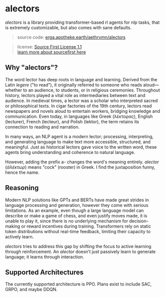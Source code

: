 
# alectors

*alectors* is a library providing transformer-based rl agents for nlp tasks, that is extremely customizable, but also comes with sane defaults.

>source code: [erga.apotheke.earth/aethrvmn/alectors](https://erga.apotheke.earth/aethrvmn/alectors)

> license: [Source First License 1.1](/license)  
> [learn more about sourcefirst here](https://sourcefirst.com)

## Why "alectors"?

The word lector has deep roots in language and learning. Derived from the Latin *legere* ("to read"), it originally referred to someone who reads aloud—whether to an audience, to students, or in religious ceremonies. Throughout history, lectors played a vital role as intermediaries between text and audience. In medieval times, a lector was a scholar who interpreted sacred or philosophical texts. In cigar factories of the 19th century, lectors read newspapers and novels aloud to entertain workers, bridging knowledge and communication. Even today, in languages like Greek (λέκτορας), English (lecturer), French (lecteur), and Polish (lektor), the term retains its connection to reading and narration.

In many ways, an NLP agent is a modern lector; processing, interpreting, and generating language to make text more accessible, structured, and meaningful. Just as historical lectors gave voice to the written word, these agents bring understanding and coherence to natural language.

However, adding the prefix a- changes the word's meaning entirely. *alector* (*ἀλέκτωρ*) means "cock" (rooster) in Greek. I find the juxtaposition funny, hence the name.

## Reasoning

Modern NLP solutions like GPTs and BERTs have made great strides in language processing and generation, however they come with serious limitations. As an example, even though a large language model can describe or make a game of chess, and even justify moves made, it is unable to play it, since there is no underlying mechanism for decision-making or reward incentives during training. Transformers rely on static token distributions without real-time feedback, limiting their capacity to actively learn.

*alectors* tries to address this gap by shifting the focus to active learning through reinforcement. An *alector* doesn’t just passively learn to generate language; it learns through interaction.

## Supported Architectures

The currently supported architecture is PPO.  Plans exist to include SAC, GRPO, and maybe DDQN.
